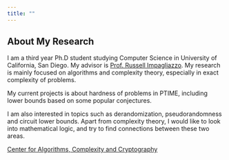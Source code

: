 ```yaml
---
title: ""
---
```


## About My Research

I am a third year Ph.D student studying Computer Science in University of California, San Diego. My advisor is <a href="http://cseweb.ucsd.edu/~russell/">Prof. Russell Impagliazzo</a>. My research is mainly focused on algorithms and complexity theory, especially in exact complexity of problems.

My current projects is about hardness of problems in PTIME, including lower bounds based on some popular conjectures.

I am also interested in topics such as derandomization, pseudorandomness and circuit lower bounds. Apart from complexity theory, I would like to look into mathematical logic, and try to find connections between these two areas.

<a href="http://cacc.ucsd.edu/home.html">Center for Algorithms, Complexity and Cryptography</a><br>
